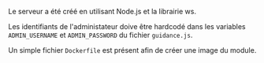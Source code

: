 Le serveur a été créé en utilisant Node.js et la librairie ws.

Les identifiants de l'administateur doive être hardcodé dans les variables `ADMIN_USERNAME` et `ADMIN_PASSWORD` du fichier `guidance.js`.

Un simple fichier `Dockerfile` est présent afin de créer une image du module.
